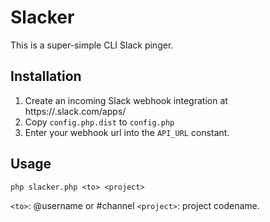 # Slacker

This is a super-simple CLI Slack pinger.

## Installation

1. Create an incoming Slack webhook integration at https://<team>.slack.com/apps/
2. Copy `config.php.dist` to `config.php`
3. Enter your webhook url into the `API_URL` constant.

## Usage

`php slacker.php <to> <project>`

`<to>`: @username or #channel
`<project>`: project codename.
